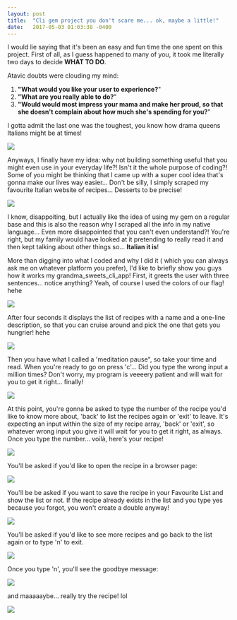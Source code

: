 ```yaml
---
layout: post
title:  "Cli gem project you don't scare me... ok, maybe a little!"
date:   2017-05-03 01:03:38 -0400
---
```



I would lie saying that it's been an easy and fun time the one spent on this project. First of all, as I guess happened to many of you, it took me literally two days to decide **WHAT TO DO**.

Atavic doubts were clouding my mind: 
1. **"What would you like your user to experience?**" 
2. **"What are you really able to do?**"
3.  **"Would would most impress your mama and make her proud, so that she doesn't complain about how much she's spending for you?**"
  
I gotta admit the last one was the toughest, you know how drama queens Italians might be at times! 



![](https://pbs.twimg.com/profile_images/3353639222/d0d19be786ab5acdcd0e9b271be2e86d.jpeg)




Anyways, I finally have my idea: why not building something useful that you might even use in your everyday life?! Isn't it the whole purpose of coding?! Some of you might be thinking that I came up with a super cool idea that's gonna make our lives way easier... Don't be silly, I simply scraped my favourite Italian website of recipes... Desserts to be precise! 



![](https://tvrecappersanonymous.files.wordpress.com/2010/05/surprised-face1.jpg)


I know, disappoiting, but I actually like the idea of using my gem on a regular base and this is also the reason why I scraped all the info in my native language... Even more disappointed that you can't even understand?! You're right, but my family would have looked at it pretending to really read it and then kept talking about other things so... **Italian it is**! 

More than digging into what I coded and why I did it ( which you can always ask me on whatever platform you prefer), I'd like to briefly show you guys how it works my grandma_sweets_cli_app!
First, it greets the user with three sentences... notice anything? Yeah, of course I used the colors of our flag! hehe


![](https://s3.amazonaws.com/flatironschool-uploads/3cc36600-2c56-4316-8c19-0ac0f9dcbe5b.png)


After four seconds it displays the list of recipes with a name and a one-line description, so that you can cruise around and pick the one that gets you hungrier! hehe

![](https://scontent-lax3-2.xx.fbcdn.net/v/t34.0-12/18302211_10213073359817563_1077130744_n.png?oh=c56c672159bfcfdac06ca2bfbef549a4&amp;oe=590C4704)


Then you have what I called a 'meditation pause", so take your time and read. When you're ready to go on press 'c'... Did you type the wrong input a million times? Don't worry, my program is veeeery patient and will wait for you to get it right... finally! 

![](https://scontent-lax3-2.xx.fbcdn.net/v/t34.0-12/18336977_10213073368137771_781308952_n.png?oh=141de921c2fe7241c1379b495a74cbbe&amp;oe=590C46D6)


At this point, you're gonna be asked to type the number of the recipe you'd like to know more about, 'back' to list the recipes again or 'exit' to leave. It's expecting an input within the size of my recipe array, 'back' or 'exit', so whatever wrong input you give it will wait for you to get it right, as always.
Once you type the number... voilà, here's your recipe!

![](https://scontent.xx.fbcdn.net/v/t34.0-0/p280x280/18280885_10213073414818938_410878111_n.png?_nc_ad=z-m&amp;oh=ed047572d683b5197196f66fde2575b2&amp;oe=590B6E50)


You'll be asked if you'd like to open the recipe in a browser page:


![](https://scontent-lax3-2.xx.fbcdn.net/v/t34.0-12/18309035_10213074574367926_952834520_n.png?oh=8d14eff0a3b00a874700745e098f1d25&amp;oe=590C2078)


You'll be be asked if you want to save the recipe in your Favourite List and show the list or not. If the recipe already exists in the list and you type yes because you forgot, you won't create a double anyway!


![](https://scontent.xx.fbcdn.net/v/t34.0-12/18308884_10213073392098370_1145644021_n.png?_nc_ad=z-m&amp;oh=e95c3781ff6892a85f6a74af2b21303a&amp;oe=590B78B7)


You'll be asked if you'd like to see more recipes and go back to the list again or to type 'n' to exit.


![](https://scontent.xx.fbcdn.net/v/t34.0-12/18308782_10213074626689234_2058069064_n.png?_nc_ad=z-m&amp;oh=e5cee9aa97095115eac3d6a89870ec3a&amp;oe=590C0B5D)


Once you type 'n', you'll see the goodbye message:


![](https://scontent.xx.fbcdn.net/v/t34.0-12/18336806_10213073400218573_1461365953_n.png?_nc_ad=z-m&amp;oh=37f86dbb3567c07632dd8c327cae2ca1&amp;oe=590C2C6C)



and maaaaaybe... really try the recipe! lol


![](http://food.fnr.sndimg.com/content/dam/images/food/fullset/2011/2/4/2/RX-FNM_030111-Sugar-Fix-005_s4x3.jpg.rend.hgtvcom.616.462.jpeg)

